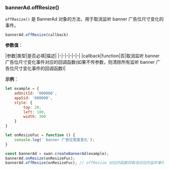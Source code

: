 ### bannerAd.offResize()

`offResize()` 是 BannerAd 对象的方法，用于取消监听 banner 广告位尺寸变化的事件。

```js
bannerAd.offResize(callback)
```

**参数值**：

|参数|类型|是否必填|描述|
|-|-|-|-|-|-|
|callback|function|否|取消监听 banner 广告位尺寸变化事件对应的回调函数(如果不传参数，则清除所有监听 banner 广告位尺寸变化事件的回调函数)|


**示例**：

```js
let example = {
    adUnitId: '000000',
    appSid: '000000',
    style: {
        top: 20,
        left: 100,
        width: 300
    }
}

let onResizeFuc = function () {
    console.log(' banner 广告位宽度变化');
}

const bannerAd = swan.createBannerAd(example);
bannerAd.onResize(onResizeFuc);
bannerAd.offResize(onResizeFuc); // offResize 对应的函数将取消对应的监听事件

```